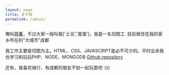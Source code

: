 ```yaml
---
layout: page
title: 关于我
permalink: /about/
---
```


俺叫[蒋著](http://createthink.net)，不过大家一般叫我['土豆','蛋蛋']，我是一名切图工. 目前居住在我的家乡所在的"大城市"成都

我工作主要是切图为主。HTML、CSS、JAVASCRIPT是必不可少的。平时业余我也学习和玩玩PHP、NODE、MONGODB [Github repository](https://github.com/tudousi)

还有，我喜欢骑行，有成都的朋友不妨一起玩耍吧 :)))
